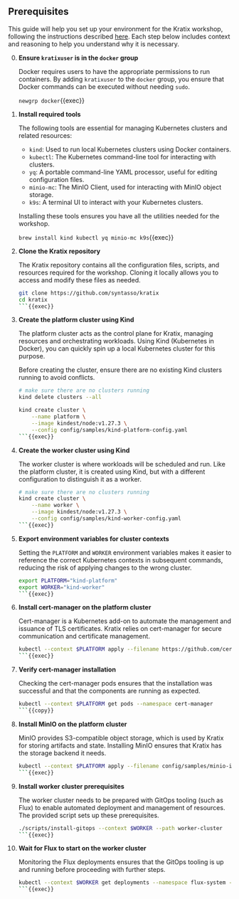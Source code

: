 ## Prerequisites

This guide will help you set up your environment for the Kratix workshop, following the instructions described [here](https://docs.kratix.io/workshop/part-0/intro). Each step below includes context and reasoning to help you understand why it is necessary.

0. **Ensure `kratixuser` is in the `docker` group**

    Docker requires users to have the appropriate permissions to run containers. By adding `kratixuser` to the `docker` group, you ensure that Docker commands can be executed without needing `sudo`.

    `newgrp docker`{{exec}}

1. **Install required tools**

    The following tools are essential for managing Kubernetes clusters and related resources:
    - `kind`: Used to run local Kubernetes clusters using Docker containers.
    - `kubectl`: The Kubernetes command-line tool for interacting with clusters.
    - `yq`: A portable command-line YAML processor, useful for editing configuration files.
    - `minio-mc`: The MinIO Client, used for interacting with MinIO object storage.
    - `k9s`: A terminal UI to interact with your Kubernetes clusters.

    Installing these tools ensures you have all the utilities needed for the workshop.

    `brew install kind kubectl yq minio-mc k9s`{{exec}}

2. **Clone the Kratix repository**

    The Kratix repository contains all the configuration files, scripts, and resources required for the workshop. Cloning it locally allows you to access and modify these files as needed.

    ```sh 
    git clone https://github.com/syntasso/kratix
    cd kratix
    ```{{exec}}

3. **Create the platform cluster using Kind**

    The platform cluster acts as the control plane for Kratix, managing resources and orchestrating workloads. Using Kind (Kubernetes in Docker), you can quickly spin up a local Kubernetes cluster for this purpose.

    Before creating the cluster, ensure there are no existing Kind clusters running to avoid conflicts.

    ```sh
    # make sure there are no clusters running
    kind delete clusters --all

    kind create cluster \
        --name platform \
        --image kindest/node:v1.27.3 \
        --config config/samples/kind-platform-config.yaml
    ```{{exec}}

4. **Create the worker cluster using Kind**

    The worker cluster is where workloads will be scheduled and run. Like the platform cluster, it is created using Kind, but with a different configuration to distinguish it as a worker.

    ```sh
    # make sure there are no clusters running
    kind create cluster \
        --name worker \
        --image kindest/node:v1.27.3 \
        --config config/samples/kind-worker-config.yaml
    ```{{exec}}

5. **Export environment variables for cluster contexts**

    Setting the `PLATFORM` and `WORKER` environment variables makes it easier to reference the correct Kubernetes contexts in subsequent commands, reducing the risk of applying changes to the wrong cluster.

    ```sh
    export PLATFORM="kind-platform"
    export WORKER="kind-worker"
    ```{{exec}}

6. **Install cert-manager on the platform cluster**

    Cert-manager is a Kubernetes add-on to automate the management and issuance of TLS certificates. Kratix relies on cert-manager for secure communication and certificate management.

    ```sh
    kubectl --context $PLATFORM apply --filename https://github.com/cert-manager/cert-manager/releases/download/v1.15.0/cert-manager.yaml
    ```{{exec}}

7. **Verify cert-manager installation**

    Checking the cert-manager pods ensures that the installation was successful and that the components are running as expected.

    ```sh
    kubectl --context $PLATFORM get pods --namespace cert-manager
    ```{{copy}}

8. **Install MinIO on the platform cluster**

    MinIO provides S3-compatible object storage, which is used by Kratix for storing artifacts and state. Installing MinIO ensures that Kratix has the storage backend it needs.

    ```sh
    kubectl --context $PLATFORM apply --filename config/samples/minio-install.yaml
    ```{{exec}}

9. **Install worker cluster prerequisites**

    The worker cluster needs to be prepared with GitOps tooling (such as Flux) to enable automated deployment and management of resources. The provided script sets up these prerequisites.

    ```sh
    ./scripts/install-gitops --context $WORKER --path worker-cluster
    ```{{exec}}

10. **Wait for Flux to start on the worker cluster**

    Monitoring the Flux deployments ensures that the GitOps tooling is up and running before proceeding with further steps.

    ```sh
    kubectl --context $WORKER get deployments --namespace flux-system --watch
    ```{{exec}}

